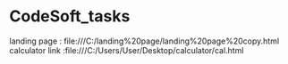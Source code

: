 # CodeSoft_tasks
landing page : file:///C:/landing%20page/landing%20page%20copy.html
calculator link :file:///C:/Users/User/Desktop/calculator/cal.html
